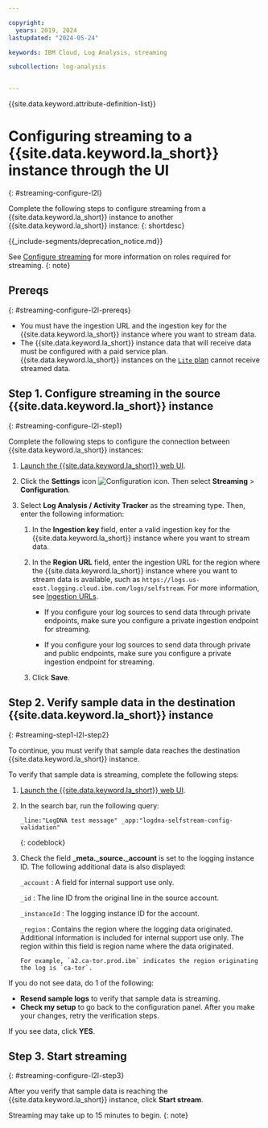```yaml
---

copyright:
  years: 2019, 2024
lastupdated: "2024-05-24"

keywords: IBM Cloud, Log Analysis, streaming

subcollection: log-analysis


---
```


{{site.data.keyword.attribute-definition-list}}

# Configuring streaming to a {{site.data.keyword.la_short}} instance through the UI
{: #streaming-configure-l2l}

Complete the following steps to configure streaming from a {{site.data.keyword.la_short}} instance to another {{site.data.keyword.la_short}} instance:
{: shortdesc}

<!-- common deprecation notice -->
{{_include-segments/deprecation_notice.md}}

See [Configure streaming](/docs/log-analysis?topic=log-analysis-streaming#streaming-1) for more information on roles required for streaming.
{: note}

## Prereqs
{: #streaming-configure-l2l-prereqs}

- You must have the ingestion URL and the ingestion key for the {{site.data.keyword.la_short}} instance where you want to stream data.
- The {{site.data.keyword.la_short}} instance data that will receive data must be configured with a paid service plan. {{site.data.keyword.la_short}} instances on the [`Lite` plan](/docs/log-analysis?topic=log-analysis-service_plans) cannot receive streamed data.

## Step 1. Configure streaming in the source {{site.data.keyword.la_short}} instance
{: #streaming-configure-l2l-step1}

Complete the following steps to configure the connection between {{site.data.keyword.la_short}} instances:

1. [Launch the {{site.data.keyword.la_short}} web UI](/docs/services/log-analysis?topic=log-analysis-launch).

2. Click the **Settings** icon ![Configuration icon](images/admin.png "Admin icon"). Then select **Streaming** &gt; **Configuration**.

3. Select **Log Analysis / Activity Tracker** as the streaming type. Then, enter the following information:

    1. In the **Ingestion key** field, enter a valid ingestion key for the {{site.data.keyword.la_short}} instance where you want to stream data.

    2. In the **Region URL** field, enter the ingestion URL for the region where the {{site.data.keyword.la_short}} instance where you want to stream data is available, such as `https://logs.us-east.logging.cloud.ibm.com/logs/selfstream`. For more information, see [Ingestion URLs](/docs/log-analysis?topic=log-analysis-endpoints#endpoints_ingestion).

       - If you configure your log sources to send data through private endpoints, make sure you configure a private ingestion endpoint for streaming.

       - If you configure your log sources to send data through private and public endpoints, make sure you configure a private ingestion endpoint for streaming.

    3. Click **Save**.


## Step 2. Verify sample data in the destination {{site.data.keyword.la_short}} instance
{: #streaming-step1-l2l-step2}


To continue, you must verify that sample data reaches the destination {{site.data.keyword.la_short}} instance.

To verify that sample data is streaming, complete the following steps:

1. [Launch the {{site.data.keyword.la_short}} web UI](/docs/services/log-analysis?topic=log-analysis-launch).
2. In the search bar, run the following query:

    ```text
    _line:"LogDNA test message" _app:"logdna-selfstream-config-validation"
    ```
    {: codeblock}

3. Check the field **_meta._source._account** is set to the logging instance ID.  The following additional data is also displayed:

   `_account`
   :   A field for internal support use only.

   `_id`
   :   The line ID from the original line in the source account.

   `_instanceId`
   :   The logging instance ID for the account.

   `_region`
   :   Contains the region where the logging data originated. Additional information is included for internal support use only. The region within this field is region name where the data originated.

       For example, `a2.ca-tor.prod.ibm` indicates the region originating the log is `ca-tor`.

If you do not see data, do 1 of the following:
- **Resend sample logs** to verify that sample data is streaming.
- **Check my setup** to go back to the configuration panel. After you make your changes, retry the verification steps.


If you see data, click **YES**.



## Step 3. Start streaming
{: #streaming-configure-l2l-step3}


After you verify that sample data is reaching the {{site.data.keyword.la_short}} instance, click **Start stream**.

Streaming may take up to 15 minutes to begin.
{: note}
